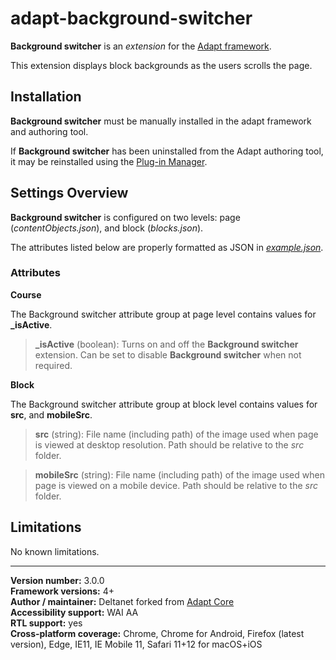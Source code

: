 # adapt-background-switcher  

**Background switcher** is an *extension* for the [Adapt framework](https://github.com/adaptlearning/adapt_framework).  

This extension displays block backgrounds as the users scrolls the page.  

## Installation

**Background switcher** must be manually installed in the adapt framework and authoring tool.

If **Background switcher** has been uninstalled from the Adapt authoring tool, it may be reinstalled using the [Plug-in Manager](https://github.com/deltanet/adapt_authoring/wiki/Plugin-Manager).  

## Settings Overview

**Background switcher** is configured on two levels: page (*contentObjects.json*), and block (*blocks.json*).

The attributes listed below are properly formatted as JSON in [*example.json*](https://github.com/deltanet/adapt-background-switcher/blob/master/example.json).  

### Attributes

**Course**

The Background switcher attribute group at page level contains values for **_isActive**.

>**_isActive** (boolean):  Turns on and off the **Background switcher** extension. Can be set to disable **Background switcher** when not required.  

**Block**

The Background switcher attribute group at block level contains values for **src**, and **mobileSrc**.  

>**src** (string): File name (including path) of the image used when page is viewed at desktop resolution. Path should be relative to the *src* folder.  

>**mobileSrc** (string): File name (including path) of the image used when page is viewed on a mobile device. Path should be relative to the *src* folder.  

## Limitations

No known limitations.  

----------------------------
**Version number:**  3.0.0  
**Framework versions:** 4+  
**Author / maintainer:** Deltanet forked from [Adapt Core](https://github.com/cgkineo/adapt-background-switcher)    
**Accessibility support:** WAI AA   
**RTL support:** yes  
**Cross-platform coverage:** Chrome, Chrome for Android, Firefox (latest version), Edge, IE11, IE Mobile 11, Safari 11+12 for macOS+iOS  
